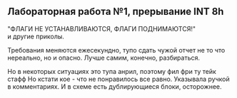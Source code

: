 ## Лабораторная работа №1, прерывание INT 8h

"ФЛАГИ НЕ УСТАНАВЛИВАЮТСЯ, ФЛАГИ ПОДНИМАЮТСЯ!"  
и другие приколы.

Требования меняются ежесекундно, тупо сдать чужой отчет не то что нереально, но и опасно.
Лучше самим, конечно, разбираться.

Но в некоторых ситуациях это тупа анрил, поэтому фил фри ту тейк стафф
Но кстати кое - что не понравилось все равно. Указывала ручкой в комментариях. 
И в схеме есть дублирующиеся блоки, осторожнее.